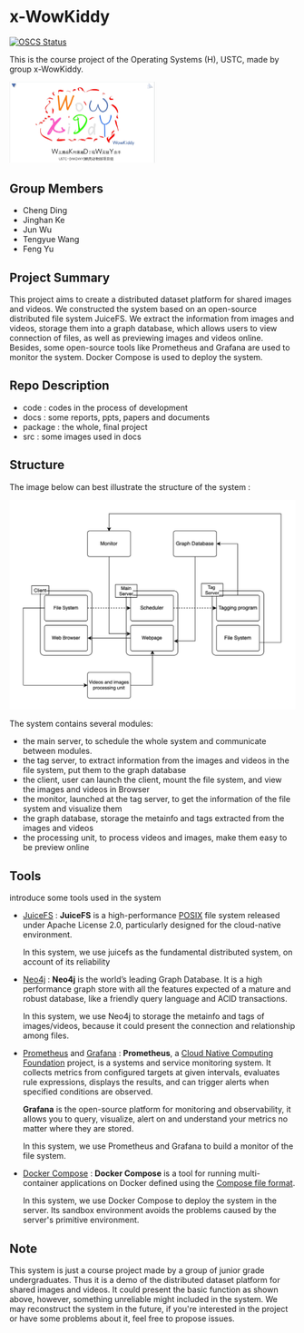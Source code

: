 # x-WowKiddy

[![OSCS Status](https://www.oscs1024.com/platform/badge/OSH-2022/x-WowKiddy.svg?size=small)](https://www.oscs1024.com/project/OSH-2022/x-WowKiddy?ref=badge_small)

This is the course project of the Operating Systems (H), USTC, made by group x-WowKiddy.

<img src="src/bg.png" alt="bg" style="zoom:25%;" />

## Group Members

* Cheng Ding
* Jinghan Ke
* Jun Wu
* Tengyue Wang
* Feng Yu



## Project Summary

This project aims to create a distributed dataset platform for shared images and videos. We constructed the  system based on an open-source distributed file system JuiceFS. We extract the information from images and videos, storage them into a graph database, which allows users to view connection of files, as well as previewing images and videos online. Besides, some open-source tools like Prometheus and Grafana are used to monitor the system. Docker Compose is used to deploy the system.



## Repo Description

* code : codes in the process of development
* docs : some reports, ppts, papers and documents
* package : the whole, final project
* src : some images used in docs



## Structure

The image below can best illustrate the structure of the system :

![structure](src/structure.jpg)

The system contains several modules: 

* the main server, to schedule the whole system and communicate between modules.
* the tag server, to extract information from the images and videos in the file system, put them to the graph database
* the client, user can launch the client, mount the file system, and view the images and videos in Browser
* the monitor, launched at the tag server, to get the information of the file system and visualize them
* the graph database, storage the metainfo and tags extracted from the images and videos
* the processing unit, to process videos and images, make them easy to be preview online



## Tools

introduce some tools used in the system

* [JuiceFS](https://github.com/juicedata/juicefs) : **JuiceFS** is a high-performance [POSIX](https://en.wikipedia.org/wiki/POSIX) file system released under Apache License 2.0, particularly designed for the cloud-native environment.

  In this system, we use juicefs as the fundamental distributed system, on account of its reliability



* [Neo4j](https://github.com/neo4j/neo4j) : **Neo4j** is the world’s leading Graph Database. It is a high performance graph store with all the features expected of a mature and robust database, like a friendly query language and ACID transactions.

  In this system, we use Neo4j to storage the metainfo and tags of images/videos, because it could present the connection and relationship among files.



* [Prometheus](https://github.com/prometheus/prometheus) and [Grafana](https://github.com/grafana/grafana) : **Prometheus**, a [Cloud Native Computing Foundation](https://cncf.io/) project, is a systems and service monitoring system. It collects metrics from configured targets at given intervals, evaluates rule expressions, displays the results, and can trigger alerts when specified conditions are observed.

  **Grafana** is the open-source platform for monitoring and observability, it allows you to query, visualize, 		alert on and understand your metrics no matter where they are stored. 

  In this system, we use Prometheus and Grafana to build a monitor of the file system.



* [Docker Compose](https://github.com/docker/compose) : **Docker Compose** is a tool for running multi-container applications on Docker defined using the [Compose file format](https://compose-spec.io/). 

  In this system, we use Docker Compose to deploy the system in the server. Its sandbox environment 		avoids the problems caused by the server's primitive environment.



## Note

This system is just a course project made by a group of junior grade undergraduates. Thus it is a demo of the distributed dataset platform for shared images and videos. It could present the basic function as shown above, however, something unreliable might included in the system. We may reconstruct the system in the future, if you're interested in the project or have some problems about it, feel free to propose issues.
